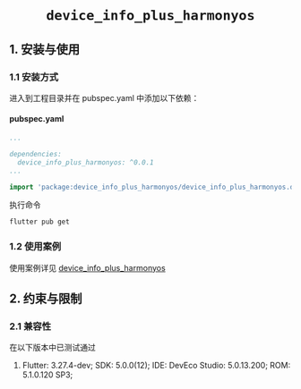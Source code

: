 <p align="center">
  <h1 align="center"> <code>device_info_plus_harmonyos</code> </h1>
</p>

## 1. 安装与使用

### 1.1 安装方式

进入到工程目录并在 pubspec.yaml 中添加以下依赖：

<!-- tabs:start -->

#### pubspec.yaml

```yaml
...

dependencies:
  device_info_plus_harmonyos: ^0.0.1
...
```

```dart
import 'package:device_info_plus_harmonyos/device_info_plus_harmonyos.dart';
```

执行命令

```bash
flutter pub get
```

<!-- tabs:end -->

### 1.2 使用案例

使用案例详见 [device_info_plus_harmonyos](./example)

## 2. 约束与限制

### 2.1 兼容性

在以下版本中已测试通过

1. Flutter: 3.27.4-dev; SDK: 5.0.0(12); IDE: DevEco Studio: 5.0.13.200; ROM: 5.1.0.120 SP3;